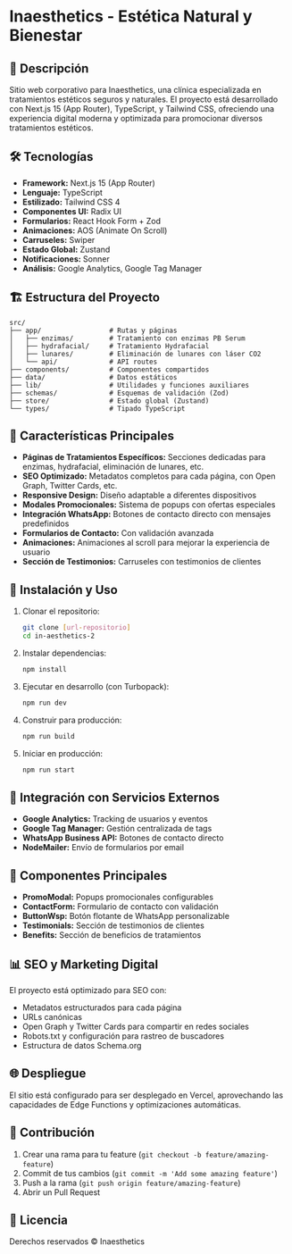 # Inaesthetics - Estética Natural y Bienestar

## 📌 Descripción

Sitio web corporativo para Inaesthetics, una clínica especializada en tratamientos estéticos seguros y naturales. El proyecto está desarrollado con Next.js 15 (App Router), TypeScript, y Tailwind CSS, ofreciendo una experiencia digital moderna y optimizada para promocionar diversos tratamientos estéticos.

## 🛠️ Tecnologías

- **Framework:** Next.js 15 (App Router)
- **Lenguaje:** TypeScript
- **Estilizado:** Tailwind CSS 4
- **Componentes UI:** Radix UI
- **Formularios:** React Hook Form + Zod
- **Animaciones:** AOS (Animate On Scroll)
- **Carruseles:** Swiper
- **Estado Global:** Zustand
- **Notificaciones:** Sonner
- **Análisis:** Google Analytics, Google Tag Manager

## 🏗️ Estructura del Proyecto

```
src/
├── app/                 # Rutas y páginas
│   ├── enzimas/         # Tratamiento con enzimas PB Serum
│   ├── hydrafacial/     # Tratamiento Hydrafacial
│   ├── lunares/         # Eliminación de lunares con láser CO2
│   └── api/             # API routes
├── components/          # Componentes compartidos
├── data/                # Datos estáticos
├── lib/                 # Utilidades y funciones auxiliares
├── schemas/             # Esquemas de validación (Zod)
├── store/               # Estado global (Zustand)
└── types/               # Tipado TypeScript
```

## 🚀 Características Principales

- **Páginas de Tratamientos Específicos:** Secciones dedicadas para enzimas, hydrafacial, eliminación de lunares, etc.
- **SEO Optimizado:** Metadatos completos para cada página, con Open Graph, Twitter Cards, etc.
- **Responsive Design:** Diseño adaptable a diferentes dispositivos
- **Modales Promocionales:** Sistema de popups con ofertas especiales
- **Integración WhatsApp:** Botones de contacto directo con mensajes predefinidos
- **Formularios de Contacto:** Con validación avanzada
- **Animaciones:** Animaciones al scroll para mejorar la experiencia de usuario
- **Sección de Testimonios:** Carruseles con testimonios de clientes

## 🔧 Instalación y Uso

1. Clonar el repositorio:
   ```bash
   git clone [url-repositorio]
   cd in-aesthetics-2
   ```

2. Instalar dependencias:
   ```bash
   npm install
   ```

3. Ejecutar en desarrollo (con Turbopack):
   ```bash
   npm run dev
   ```

4. Construir para producción:
   ```bash
   npm run build
   ```

5. Iniciar en producción:
   ```bash
   npm run start
   ```

## 📱 Integración con Servicios Externos

- **Google Analytics:** Tracking de usuarios y eventos
- **Google Tag Manager:** Gestión centralizada de tags
- **WhatsApp Business API:** Botones de contacto directo
- **NodeMailer:** Envío de formularios por email

## 🧩 Componentes Principales

- **PromoModal:** Popups promocionales configurables
- **ContactForm:** Formulario de contacto con validación
- **ButtonWsp:** Botón flotante de WhatsApp personalizable
- **Testimonials:** Sección de testimonios de clientes
- **Benefits:** Sección de beneficios de tratamientos

## 📊 SEO y Marketing Digital

El proyecto está optimizado para SEO con:
- Metadatos estructurados para cada página
- URLs canónicas
- Open Graph y Twitter Cards para compartir en redes sociales
- Robots.txt y configuración para rastreo de buscadores
- Estructura de datos Schema.org

## 🌐 Despliegue

El sitio está configurado para ser desplegado en Vercel, aprovechando las capacidades de Edge Functions y optimizaciones automáticas.

## 📝 Contribución

1. Crear una rama para tu feature (`git checkout -b feature/amazing-feature`)
2. Commit de tus cambios (`git commit -m 'Add some amazing feature'`)
3. Push a la rama (`git push origin feature/amazing-feature`)
4. Abrir un Pull Request

## 📄 Licencia

Derechos reservados © Inaesthetics
